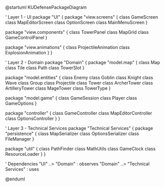 @startuml KUDefensePackageDiagram

' Layer 1 - UI
package "UI" {
  package "view.screens" {
    class GameScreen
    class MapEditorScreen
    class OptionScreen
    class MainMenuScreen
  }

  package "view.components" {
    class TowerPanel
    class MapGrid
    class GameControlPanel
  }

  package "view.animations" {
    class ProjectileAnimation
    class ExplosionAnimation
  }
}

' Layer 2 - Domain
package "Domain" {
  package "model.map" {
    class Map
    class Tile
    class Path
    class TowerSlot
  }

  package "model.entities" {
    class Enemy
    class Goblin
    class Knight
    class Wave
    class Group
    class Projectile
    class Tower
    class ArcherTower
    class ArtilleryTower
    class MageTower
    class TowerType
  }

  package "model.game" {
    class GameSession
    class Player
    class GameOptions
  }

  package "controller" {
    class GameController
    class MapEditorController
    class OptionsController
  }
}

' Layer 3 - Technical Services
package "Technical Services" {
  package "persistence" {
    class MapSerializer
    class OptionsSerializer
    class FileManager
  }

  package "util" {
    class PathFinder
    class MathUtils
    class GameClock
    class ResourceLoader
  }
}

' Dependencies
"UI" ..> "Domain" : observes
"Domain" ..> "Technical Services" : uses

@enduml
